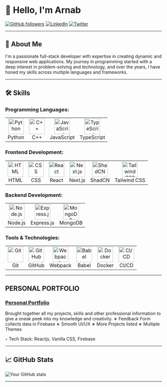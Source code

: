 # 👋 Hello, I'm Arnab

[![GitHub followers](https://img.shields.io/github/followers/yourusername?label=Follow&style=social)](https://github.com/Arnab-K-S)
[![LinkedIn](https://img.shields.io/badge/LinkedIn-Connect-blue?style=flat-square&logo=linkedin)](https://www.linkedin.com/in/arnab-kumar-singh-405862240/)
[![Twitter](https://img.shields.io/twitter/follow/yourhandle?style=social)](https://twitter.com/yourhandle)

---

## 🚀 About Me

I'm a passionate full-stack developer with expertise in creating dynamic and responsive web applications. My journey in programming started with a deep interest in problem-solving and technology, and over the years, I have honed my skills across multiple languages and frameworks.

---

## 🛠️ Skills

### Programming Languages:
<table>
  <tr>
    <td align="center"><img src="https://cdn.jsdelivr.net/gh/devicons/devicon/icons/python/python-original.svg" width="50" height="50" alt="Python" /><br>Python</td>
    <td align="center"><img src="https://cdn.jsdelivr.net/gh/devicons/devicon/icons/cplusplus/cplusplus-original.svg" width="50" height="50" alt="C++" /><br>C++</td>
    <td align="center"><img src="https://cdn.jsdelivr.net/gh/devicons/devicon/icons/javascript/javascript-original.svg" width="50" height="50" alt="JavaScript" /><br>JavaScript</td>
    <td align="center"><img src="https://cdn.jsdelivr.net/gh/devicons/devicon/icons/typescript/typescript-original.svg" width="50" height="50" alt="TypeScript" /><br>TypeScript</td>
  </tr>
</table>

### Frontend Development:
<table>
  <tr>
    <td align="center"><img src="https://cdn.jsdelivr.net/gh/devicons/devicon/icons/html5/html5-original.svg" width="50" height="50" alt="HTML" /><br>HTML</td>
    <td align="center"><img src="https://cdn.jsdelivr.net/gh/devicons/devicon/icons/css3/css3-original.svg" width="50" height="50" alt="CSS" /><br>CSS</td>
    <td align="center"><img src="https://cdn.jsdelivr.net/gh/devicons/devicon/icons/react/react-original.svg" width="50" height="50" alt="React" /><br>React</td>
    <td align="center"><img src="https://cdn.jsdelivr.net/gh/devicons/devicon/icons/nextjs/nextjs-original.svg" width="50" height="50" alt="Next.js" /><br>Next.js</td>
    <td align="center"><img src="https://encrypted-tbn0.gstatic.com/images?q=tbn:ANd9GcQDP66lv8ezn0wZsIu-JScTGCqP6gavY4QxOpxFQAEwEg&s" width="50" height="50" alt="ShadCN" /><br>ShadCN</td>
    <td align="center"><img src="https://media.dev.to/cdn-cgi/image/width=1080,height=1080,fit=cover,gravity=auto,format=auto/https%3A%2F%2Fdev-to-uploads.s3.amazonaws.com%2Fuploads%2Farticles%2Fdxy1c2bvl6odeo52dodk.jpg" width="50" height="50" alt="Tailwind CSS" /><br>Tailwind CSS</td>
  </tr>
</table>

### Backend Development:
<table>
  <tr>
    <td align="center"><img src="https://cdn.jsdelivr.net/gh/devicons/devicon/icons/nodejs/nodejs-original.svg" width="50" height="50" alt="Node.js" /><br>Node.js</td>
    <td align="center"><img src="https://cdn.jsdelivr.net/gh/devicons/devicon/icons/express/express-original.svg" width="50" height="50" alt="Express.js" /><br>Express.js</td>
    <td align="center"><img src="https://cdn.jsdelivr.net/gh/devicons/devicon/icons/mongodb/mongodb-original.svg" width="50" height="50" alt="MongoDB" /><br>MongoDB</td>
  </tr>
</table>

### Tools & Technologies:
<table>
  <tr>
    <td align="center"><img src="https://cdn.jsdelivr.net/gh/devicons/devicon/icons/git/git-original.svg" width="50" height="50" alt="Git" /><br>Git</td>
    <td align="center"><img src="https://cdn.jsdelivr.net/gh/devicons/devicon/icons/github/github-original.svg" width="50" height="50" alt="GitHub" /><br>GitHub</td>
    <td align="center"><img src="https://cdn.jsdelivr.net/gh/devicons/devicon/icons/webpack/webpack-original.svg" width="50" height="50" alt="Webpack" /><br>Webpack</td>
    <td align="center"><img src="https://cdn.jsdelivr.net/gh/devicons/devicon/icons/babel/babel-original.svg" width="50" height="50" alt="Babel" /><br>Babel</td>
    <td align="center"><img src="https://cdn.jsdelivr.net/gh/devicons/devicon/icons/docker/docker-original.svg" width="50" height="50" alt="Docker" /><br>Docker</td>
    <td align="center"><img src="https://cdn.jsdelivr.net/gh/devicons/devicon/icons/github/github-original.svg" width="50" height="50" alt="CI/CD" /><br>CI/CD</td>
  </tr>
</table>

---

## PERSONAL PORTFOLIO

### [Personal Portfolio](https://arnab-k-s.github.io/Personal-Portfolio-Reactjs/)
Brought together all my projects, skills and other professional information to give a sneak peek into my
knowledge and creativity.
∗ Feedback Form collects data in Firebase
∗ Smooth UI/UX
∗ More Projects listed
∗ Multiple Themes

◦ Tech Stack: Reactjs, Vanilla CSS, Firebase

---

## 📈 GitHub Stats

![Your GitHub stats](https://github-readme-stats.vercel.app/api?username=Arnab-K-S&show_icons=true&theme=radical)

---
